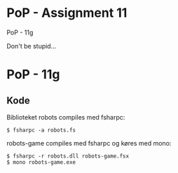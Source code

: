 # PoP - Assignment 11
PoP - 11g

Don't be stupid...

# PoP - 11g


## Kode

Biblioteket robots compiles med fsharpc:

	$ fsharpc -a robots.fs


robots-game compiles med fsharpc og køres med mono:

	$ fsharpc -r robots.dll robots-game.fsx
	$ mono robots-game.exe
